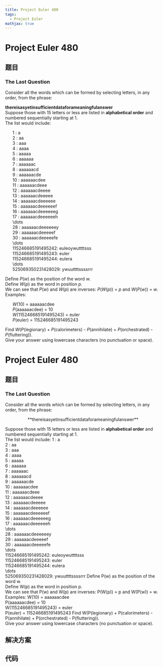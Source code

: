 ```yaml
---
title: Project Euler 480
tags:
  - Project Euler
mathjax: true
---
```

<escape><!-- more --></escape>
    
# Project Euler 480
## 题目
### The Last Question

Consider all the words which can be formed by selecting letters, in any order, from the phrase:
<div class="center"><b>thereisasyetinsufficientdataforameaningfulanswer</b></div>
Suppose those with 15 letters or less are listed in <b>alphabetical order</b> and numbered sequentially starting at 1.<br />
The list would include:
<ul style="list-style-type:none;"><li>1 : a</li>
<li>2 : aa</li>
<li>3 : aaa</li>
<li>4 : aaaa</li>
<li>5 : aaaaa</li>
<li>6 : aaaaaa</li>
<li>7 : aaaaaac</li>
<li>8 : aaaaaacd</li>
<li>9 : aaaaaacde</li>
<li>10 : aaaaaacdee</li>
<li>11 : aaaaaacdeee</li>
<li>12 : aaaaaacdeeee</li>
<li>13 : aaaaaacdeeeee</li>
<li>14 : aaaaaacdeeeeee</li>
<li>15 : aaaaaacdeeeeeef</li>
<li>16 : aaaaaacdeeeeeeg</li>
<li>17 : aaaaaacdeeeeeeh</li>
<li>\dots</li>
<li>28 : aaaaaacdeeeeeey</li>
<li>29 : aaaaaacdeeeeef</li>
<li>30 : aaaaaacdeeeeefe</li>
<li>\dots</li>
<li>115246685191495242: euleoywuttttsss</li>
<li>115246685191495243: euler</li>
<li>115246685191495244: eulera</li>
<li>\dots</li>
<li>525069350231428029: ywuuttttssssrrr</li></ul>Define <var>P</var>(<var>w</var>) as the position of the word <var>w</var>.<br />
Define <var>W</var>(<var>p</var>) as the word in position <var>p</var>.<br />
We can see that <var>P</var>(<var>w</var>) and <var>W</var>(<var>p</var>) are inverses: <var>P</var>(<var>W</var>(<var>p</var>)) = <var>p</var> and <var>W</var>(<var>P</var>(<var>w</var>)) = <var>w</var>.
Examples:
<ul style="list-style-type:none;"><li><var>W</var>(10) = aaaaaacdee</li>
<li><var>P</var>(aaaaaacdee) = 10</li>
<li><var>W</var>(115246685191495243) = euler</li>
<li><var>P</var>(euler) = 115246685191495243</li></ul>Find <var>W</var>(<var>P</var>(legionary) + <var>P</var>(calorimeters) - <var>P</var>(annihilate) + <var>P</var>(orchestrated) - <var>P</var>(fluttering)).<br />
Give your answer using lowercase characters (no punctuation or space).



# Project Euler 480
## 题目
### The Last Question

Consider all the words which can be formed by selecting letters, in any order, from the phrase:
<center>**thereisasyetinsufficientdataforameaningfulanswer**</center>

Suppose those with 15 letters or less are listed in **alphabetical order** and numbered sequentially starting at 1.<br>The list would include:
1 : a<br>2 : aa<br>3 : aaa<br>4 : aaaa<br>5 : aaaaa<br>6 : aaaaaa<br>7 : aaaaaac<br>8 : aaaaaacd<br>9 : aaaaaacde<br>10 : aaaaaacdee<br>11 : aaaaaacdeee<br>12 : aaaaaacdeeee<br>13 : aaaaaacdeeeee<br>14 : aaaaaacdeeeeee<br>15 : aaaaaacdeeeeeef<br>16 : aaaaaacdeeeeeeg<br>17 : aaaaaacdeeeeeeh<br>\dots<br>28 : aaaaaacdeeeeeey<br>29 : aaaaaacdeeeeef<br>30 : aaaaaacdeeeeefe<br>\dots<br>115246685191495242: euleoywuttttsss<br>115246685191495243: euler<br>115246685191495244: eulera<br>\dots<br>525069350231428029: ywuuttttssssrrr
Define P(w) as the position of the word w.<br>Define W(p) as the word in position p.<br>We can see that P(w) and W(p) are inverses: P(W(p)) = p and W(P(w)) = w.
Examples:
W(10) = aaaaaacdee<br>P(aaaaaacdee) = 10<br>W(115246685191495243) = euler<br>P(euler) = 115246685191495243
Find W(P(legionary) + P(calorimeters) - P(annihilate) + P(orchestrated) - P(fluttering)).<br>Give your answer using lowercase characters (no punctuation or space).


## 解决方案


## 代码


